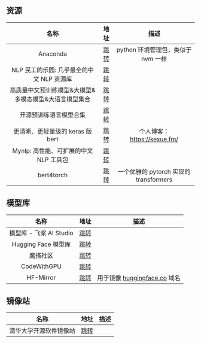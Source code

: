 ## 资源

|                         名称                          |                             地址                             |                  描述                  |
| :---------------------------------------------------: | :----------------------------------------------------------: | :------------------------------------: |
|                       Anaconda                        | [跳转](https://mirrors.tuna.tsinghua.edu.cn/anaconda/archive/) |   python 环境管理包，类似于 nvm 一样   |
|       NLP 民工的乐园: 几乎最全的中文 NLP 资源库       |       [跳转](https://github.com/fighting41love/funNLP)       |                                        |
| 高质量中文预训练模型&大模型&多模态模型&大语言模型集合 | [跳转](https://github.com/lonePatient/awesome-pretrained-chinese-nlp-models) |                                        |
|                开源预训练语言模型合集                 | [跳转](https://github.com/ZhuiyiTechnology/pretrained-models) |                                        |
|           更清晰、更轻量级的 keras 版 bert            |         [跳转](https://github.com/bojone/bert4keras)         |      个人博客：https://kexue.fm/       |
|        Mynlp: 高性能、可扩展的中文 NLP 工具包         |           [跳转](https://github.com/mayabot/mynlp)           |                                        |
|                      bert4torch                       |       [跳转](https://github.com/Tongjilibo/bert4torch)       | 一个优雅的 pytorch 实现的 transformers |

## 模型库

|          名称           |                        地址                         |                          描述                           |
| :---------------------: | :-------------------------------------------------: | :-----------------------------------------------------: |
| 模型库 - 飞桨 AI Studio |  [跳转](https://aistudio.baidu.com/modelsoverview)  |                                                         |
|   Hugging Face 模型库   | [跳转](https://huggingface.co/models?sort=trending) |                                                         |
|        魔搭社区         |           [跳转](https://modelscope.cn/)            |                                                         |
|       CodeWithGPU       |        [跳转](https://www.codewithgpu.com/)         |                                                         |
|        HF-Mirror        |           [跳转](https://hf-mirror.com/)            | 用于镜像 [huggingface.co](https://huggingface.co/) 域名 |

## 镜像站

|          名称          |                     地址                      | 描述 |
| :--------------------: | :-------------------------------------------: | :--: |
| 清华大学开源软件镜像站 | [跳转](https://mirrors.tuna.tsinghua.edu.cn/) |      |
